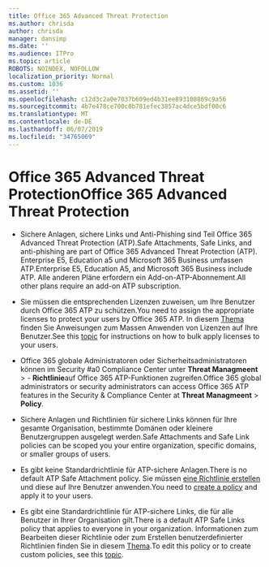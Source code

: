 ```yaml
---
title: Office 365 Advanced Threat Protection
ms.author: chrisda
author: chrisda
manager: dansimp
ms.date: ''
ms.audience: ITPro
ms.topic: article
ROBOTS: NOINDEX, NOFOLLOW
localization_priority: Normal
ms.custom: 1036
ms.assetid: ''
ms.openlocfilehash: c12d3c2a0e7037b609ed4b31ee893108869c9a56
ms.sourcegitcommit: 4b7e478ce700c0b781efec3857ac4dce5bdf00c6
ms.translationtype: MT
ms.contentlocale: de-DE
ms.lasthandoff: 06/07/2019
ms.locfileid: "34765069"
---
```

# <a name="office-365-advanced-threat-protection"></a><span data-ttu-id="05511-102">Office 365 Advanced Threat Protection</span><span class="sxs-lookup"><span data-stu-id="05511-102">Office 365 Advanced Threat Protection</span></span>

- <span data-ttu-id="05511-103">Sichere Anlagen, sichere Links und Anti-Phishing sind Teil Office 365 Advanced Threat Protection (ATP).</span><span class="sxs-lookup"><span data-stu-id="05511-103">Safe Attachments, Safe Links, and anti-phishing are part of Office 365 Advanced Threat Protection (ATP).</span></span> <span data-ttu-id="05511-104">Enterprise E5, Education a5 und Microsoft 365 Business umfassen ATP.</span><span class="sxs-lookup"><span data-stu-id="05511-104">Enterprise E5, Education A5, and Microsoft 365 Business include ATP.</span></span> <span data-ttu-id="05511-105">Alle anderen Pläne erfordern ein Add-on-ATP-Abonnement.</span><span class="sxs-lookup"><span data-stu-id="05511-105">All other plans require an add-on ATP subscription.</span></span>

- <span data-ttu-id="05511-106">Sie müssen die entsprechenden Lizenzen zuweisen, um Ihre Benutzer durch Office 365 ATP zu schützen.</span><span class="sxs-lookup"><span data-stu-id="05511-106">You need to assign the appropriate licenses to protect your users by Office 365 ATP.</span></span> <span data-ttu-id="05511-107">In diesem [Thema](https://docs.microsoft.com/office365/admin/subscriptions-and-billing/assign-licenses-to-users) finden Sie Anweisungen zum Massen Anwenden von Lizenzen auf Ihre Benutzer.</span><span class="sxs-lookup"><span data-stu-id="05511-107">See this [topic](https://docs.microsoft.com/office365/admin/subscriptions-and-billing/assign-licenses-to-users) for instructions on how to bulk apply licenses to your users.</span></span>

- <span data-ttu-id="05511-108">Office 365 globale Administratoren oder Sicherheitsadministratoren können im Security #a0 Compliance Center unter **Threat Managmeent** \> - **Richtlinie**auf Office 365 ATP-Funktionen zugreifen.</span><span class="sxs-lookup"><span data-stu-id="05511-108">Office 365 global administrators or security administrators can access Office 365 ATP features in the Security & Compliance Center at **Threat Managmeent** \> **Policy**.</span></span>

- <span data-ttu-id="05511-109">Sichere Anlagen und Richtlinien für sichere Links können für Ihre gesamte Organisation, bestimmte Domänen oder kleinere Benutzergruppen ausgelegt werden.</span><span class="sxs-lookup"><span data-stu-id="05511-109">Safe Attachments and Safe Link policies can be scoped you your entire organization, specific domains, or smaller groups of users.</span></span>

- <span data-ttu-id="05511-110">Es gibt keine Standardrichtlinie für ATP-sichere Anlagen.</span><span class="sxs-lookup"><span data-stu-id="05511-110">There is no default ATP Safe Attachment policy.</span></span> <span data-ttu-id="05511-111">Sie müssen [eine Richtlinie erstellen](https://docs.microsoft.com/office365/securitycompliance/set-up-atp-safe-attachments-policies) und diese auf Ihre Benutzer anwenden.</span><span class="sxs-lookup"><span data-stu-id="05511-111">You need to [create a policy](https://docs.microsoft.com/office365/securitycompliance/set-up-atp-safe-attachments-policies) and apply it to your users.</span></span>

- <span data-ttu-id="05511-112">Es gibt eine Standardrichtlinie für ATP-sichere Links, die für alle Benutzer in Ihrer Organisation gilt.</span><span class="sxs-lookup"><span data-stu-id="05511-112">There is a default ATP Safe Links policy that applies to everyone in your organization.</span></span> <span data-ttu-id="05511-113">Informationen zum Bearbeiten dieser Richtlinie oder zum Erstellen benutzerdefinierter Richtlinien finden Sie in diesem [Thema](https://docs.microsoft.com/office365/securitycompliance/set-up-atp-safe-links-policies).</span><span class="sxs-lookup"><span data-stu-id="05511-113">To edit this policy or to create custom policies, see this [topic](https://docs.microsoft.com/office365/securitycompliance/set-up-atp-safe-links-policies).</span></span>
